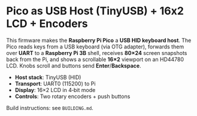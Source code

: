 # Pico as USB Host (TinyUSB) + 16x2 LCD + Encoders

This firmware makes the **Raspberry Pi Pico** a **USB HID keyboard host**. The Pico reads keys from a USB keyboard (via OTG adapter), forwards them over **UART** to a **Raspberry Pi 3B** shell, receives **80×24** screen snapshots back from the Pi, and shows a scrollable **16×2** viewport on an HD44780 LCD. Knobs scroll and buttons send **Enter**/**Backspace**.

- **Host stack**: TinyUSB (HID)
- **Transport**: UART0 (115200) to Pi
- **Display**: 16×2 LCD in 4‑bit mode
- **Controls**: Two rotary encoders + push buttons

Build instructions: see `BUILDING.md`.
